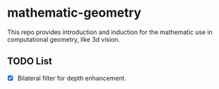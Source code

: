 # mathematic-geometry
This repo provides introduction and induction for the mathematic use in computational geometry, like 3d vision.

## TODO List
- [X] Bilateral filter for depth enhancement.